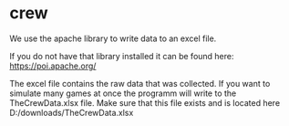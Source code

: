 # crew

We use the apache library to write data to an excel file. 

If you do not have that library installed it can be found here: https://poi.apache.org/

The excel file contains the raw data that was collected. If you want to simulate many games at once the programm will write to the TheCrewData.xlsx file.
Make sure that this file exists and is located here D:/downloads/TheCrewData.xlsx
